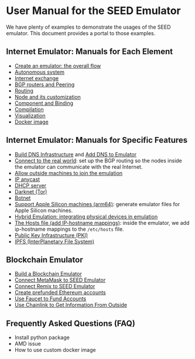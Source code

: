 # User Manual for the SEED Emulator

We have plenty of examples to demonstrate the usages of the SEED emulator.
This document provides a portal to those examples.


## Internet Emulator: Manuals for Each Element

  - [Create an emulator: the overall flow](./overall_flow.md)
  - [Autonomous system](./as.md)
  - [Internet exchange](./internet_exchange.md)
  - [BGP routers and Peering](./bgp.md) 
  - [Routing](./routing.md) 
  - [Node and its customization](./node.md)
  - [Component and Binding](./component.md) 
  - [Compilation](./compiler.md) 
  - [Visualization](./visualization.md)
  - [Docker image](./docker.md)


## Internet Emulator: Manuals for Specific Features

  - [Build DNS Infrastructure](../../examples/B01-dns-component/) and
    [Add DNS to Emulator](../../examples/B02-mini-internet-with-dns)  
  - [Connect to the real world](./bgp.md#connect-to-realworld): set up the BGP routing
    so the nodes inside the emulator can communicate with the real Internet. 
  - [Allow outside machines to join the emulation](../../examples/A03-real-world/)
  - [IP anycast](../../examples/B03-ip-anycast/)
  - [DHCP server](../../examples/B10-dhcp/)
  - [Darknet (Tor)](../../examples/B07-darknet-tor/)
  - [Botnet](../../examples/B05-botnet/)
  - [Support Apple Silicon machines (arm64)](./docker.md#platform): generate emulator
    files for Apple Silicon machines. 
  - [Hybrid Emulation: integrating physical devices in emulation](../../examples/C03-bring-your-own-internet/)
  - [The Hosts file (add IP-hostname mappings)](../../examples/B11-etc-hosts/): inside the
    emulator, we add ip-hostname mappings to the `/etc/hosts` file. 
  - [Public Key Infrastructure (PKI)](../../examples/)
  - [IPFS (InterPlanetary File System)](../../examples/)


## Blockchain Emulator
  
  - [Build a Blockchain Emulator](../../examples/B06-blockchain/)
  - [Connect MetaMask to SEED Emulator](https://github.com/seed-labs/seed-labs/blob/master/manuals/emulator/metamask.md)
  - [Connect Remix to SEED Emulator](https://github.com/seed-labs/seed-labs/blob/master/manuals/emulator/remix.md)
  - [Create prefunded Ethereum accounts]() 
  - [Use Faucet to Fund Accounts](../../examples/)
  - [Use Chainlink to Get Information From Outside](../../examples/)


## Frequently Asked Questions (FAQ)

  - Install python package
  - AMD issue
  - How to use custom docker image
